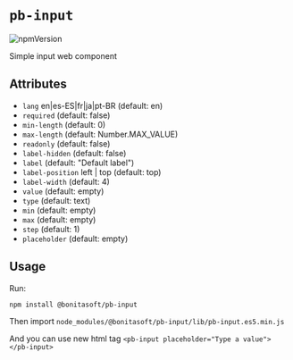 # `pb-input`

![npmVersion](https://img.shields.io/npm/v/@bonitasoft/pb-input?color=blue&style=plastic)

Simple input web component

## Attributes

- `lang`            en|es-ES|fr|ja|pt-BR (default: en)
- `required`        (default: false)
- `min-length`      (default: 0)
- `max-length`      (default: Number.MAX_VALUE)
- `readonly`        (default: false)
- `label-hidden`    (default: false)
- `label`           (default: "Default label")
- `label-position`  left | top (default: top)
- `label-width`     (default: 4)
- `value`           (default: empty)
- `type`            (default: text)
- `min`             (default: empty)
- `max`             (default: empty)
- `step`            (default: 1)
- `placeholder`     (default: empty)


## Usage

Run:

    npm install @bonitasoft/pb-input

Then import `node_modules/@bonitasoft/pb-input/lib/pb-input.es5.min.js`

And you can use new html tag `<pb-input placeholder="Type a value"></pb-input>`
